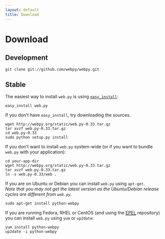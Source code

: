 ```yaml
---
layout: default
title: Download
---
```


# Download

## Development

<pre><code><kbd>git clone git://github.com/webpy/webpy.git</kbd></code></pre>

## Stable

The easiest way to install `web.py` is using
<code>[easy_install](http://peak.telecommunity.com/DevCenter/EasyInstall)</code>:

<pre><code><kbd>easy_install web.py</kbd></code></pre>

If you don't have `easy_install`, try downloading the sources.

<pre><code><kbd>wget http://webpy.org/static/web.py-0.33.tar.gz</kbd>
<kbd>tar xvzf web.py-0.33.tar.gz</kbd>
<kbd>cd web.py-0.33</kbd>
<kbd>sudo python setup.py install</kbd></code></pre>

If you don't want to install `web.py` system-wide (or if you want to bundle `web.py` with your application):

<pre><code><kbd>cd your-app-dir</kbd>
<kbd>wget http://webpy.org/static/web.py-0.33.tar.gz</kbd>
<kbd>tar xvzf web.py-0.33.tar.gz</kbd>
<kbd>ln -s web.py-0.33/web .</kbd></code></pre>

If you are on Ubuntu or Debian you can install `web.py` using `apt-get`.  
<em>Note that you may not get the latest version as the Ubuntu/Debian release cycles are different from `web.py`.</em>

<pre><code><kbd>sudo apt-get install python-webpy</kbd></code></pre>

If you are running Fedora, RHEL or CentOS (and using the [<abbr title="Extra Packages for Enterprise Linux">EPEL</abbr>](https://fedoraproject.org/wiki/EPEL) repository) you can install `web.py` using `yum` or `up2date`:

<pre><code><kbd class=su>yum install python-webpy</kbd>
<kbd class=su>up2date -i python-webpy</kbd></code></pre>

<style>@import url(http://angelo.gladding.name/assets/webpy-redesign.css);</style>